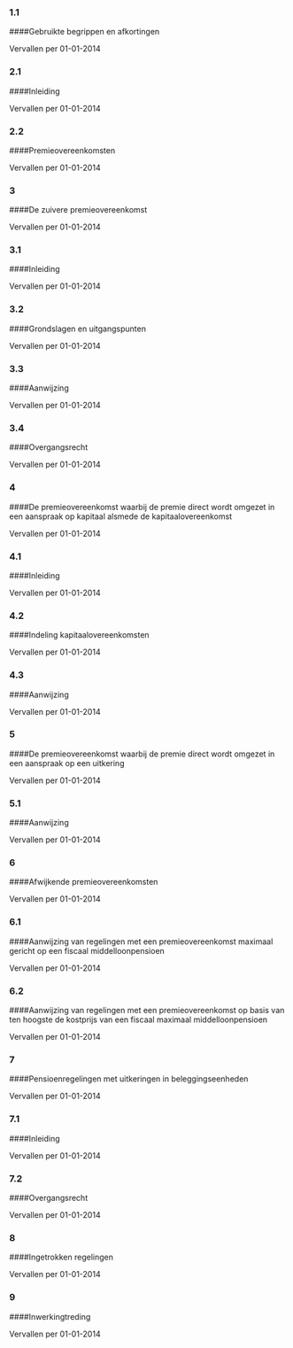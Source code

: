 <meta http-equiv='Content-Type' content='text/html; charset=utf-8' />

### 1.1  

####Gebruikte begrippen en afkortingen

Vervallen per 01-01-2014 

### 2.1  

####Inleiding

Vervallen per 01-01-2014 

### 2.2  

####Premieovereenkomsten

Vervallen per 01-01-2014 

### 3  

####De zuivere premieovereenkomst

Vervallen per 01-01-2014 

### 3.1  

####Inleiding

Vervallen per 01-01-2014 

### 3.2  

####Grondslagen en uitgangspunten

Vervallen per 01-01-2014 

### 3.3  

####Aanwijzing

Vervallen per 01-01-2014 

### 3.4  

####Overgangsrecht

Vervallen per 01-01-2014 

### 4  

####De premieovereenkomst waarbij de premie direct wordt omgezet in een aanspraak op kapitaal alsmede de kapitaalovereenkomst

Vervallen per 01-01-2014 

### 4.1  

####Inleiding

Vervallen per 01-01-2014 

### 4.2  

####Indeling kapitaalovereenkomsten

Vervallen per 01-01-2014 

### 4.3  

####Aanwijzing

Vervallen per 01-01-2014 

### 5  

####De premieovereenkomst waarbij de premie direct wordt omgezet in een aanspraak op een uitkering

Vervallen per 01-01-2014 

### 5.1  

####Aanwijzing

Vervallen per 01-01-2014 

### 6  

####Afwijkende premieovereenkomsten

Vervallen per 01-01-2014 

### 6.1  

####Aanwijzing van regelingen met een premieovereenkomst maximaal gericht op een fiscaal middelloonpensioen

Vervallen per 01-01-2014 

### 6.2  

####Aanwijzing van regelingen met een premieovereenkomst op basis van ten hoogste de kostprijs van een fiscaal maximaal middelloonpensioen

Vervallen per 01-01-2014 

### 7  

####Pensioenregelingen met uitkeringen in beleggingseenheden

Vervallen per 01-01-2014 

### 7.1  

####Inleiding

Vervallen per 01-01-2014 

### 7.2  

####Overgangsrecht

Vervallen per 01-01-2014 

### 8  

####Ingetrokken regelingen

Vervallen per 01-01-2014 

### 9  

####Inwerkingtreding

Vervallen per 01-01-2014 


